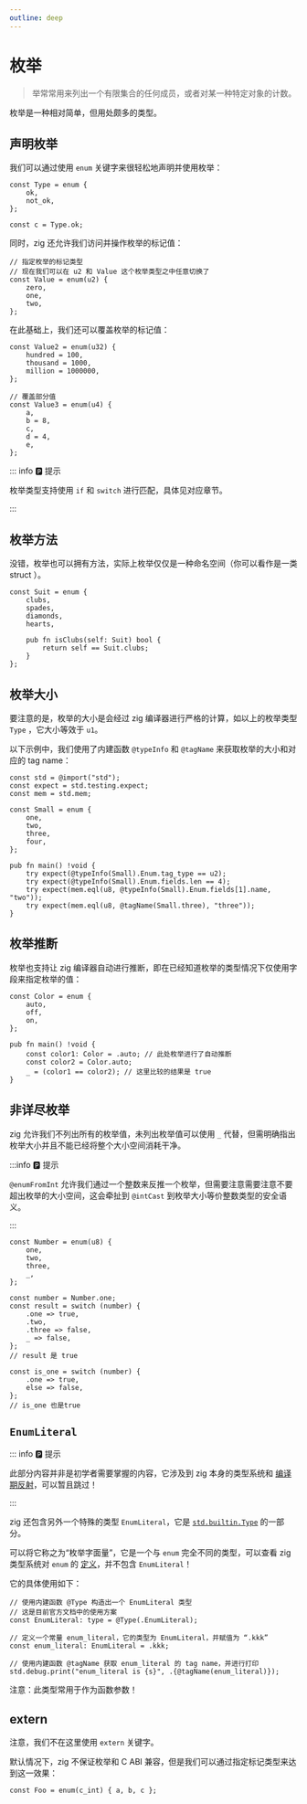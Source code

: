 ```yaml
---
outline: deep
---
```


# 枚举

> 举常常用来列出一个有限集合的任何成员，或者对某一种特定对象的计数。

枚举是一种相对简单，但用处颇多的类型。

## 声明枚举

我们可以通过使用 `enum` 关键字来很轻松地声明并使用枚举：

```zig
const Type = enum {
    ok,
    not_ok,
};

const c = Type.ok;
```

同时，zig 还允许我们访问并操作枚举的标记值：

```zig
// 指定枚举的标记类型
// 现在我们可以在 u2 和 Value 这个枚举类型之中任意切换了
const Value = enum(u2) {
    zero,
    one,
    two,
};
```

在此基础上，我们还可以覆盖枚举的标记值：

```zig
const Value2 = enum(u32) {
    hundred = 100,
    thousand = 1000,
    million = 1000000,
};

// 覆盖部分值
const Value3 = enum(u4) {
    a,
    b = 8,
    c,
    d = 4,
    e,
};
```

::: info 🅿️ 提示

枚举类型支持使用 `if` 和 `switch` 进行匹配，具体见对应章节。

:::

## 枚举方法

没错，枚举也可以拥有方法，实际上枚举仅仅是一种命名空间（你可以看作是一类 struct ）。

```zig
const Suit = enum {
    clubs,
    spades,
    diamonds,
    hearts,

    pub fn isClubs(self: Suit) bool {
        return self == Suit.clubs;
    }
};
```

## 枚举大小

要注意的是，枚举的大小是会经过 zig 编译器进行严格的计算，如以上的枚举类型 `Type` ，它大小等效于 `u1`。

以下示例中，我们使用了内建函数 `@typeInfo` 和 `@tagName` 来获取枚举的大小和对应的 tag name：

```zig
const std = @import("std");
const expect = std.testing.expect;
const mem = std.mem;

const Small = enum {
    one,
    two,
    three,
    four,
};

pub fn main() !void {
    try expect(@typeInfo(Small).Enum.tag_type == u2);
    try expect(@typeInfo(Small).Enum.fields.len == 4);
    try expect(mem.eql(u8, @typeInfo(Small).Enum.fields[1].name, "two"));
    try expect(mem.eql(u8, @tagName(Small.three), "three"));
}

```

## 枚举推断

枚举也支持让 zig 编译器自动进行推断，即在已经知道枚举的类型情况下仅使用字段来指定枚举的值：

```zig
const Color = enum {
    auto,
    off,
    on,
};

pub fn main() !void {
    const color1: Color = .auto; // 此处枚举进行了自动推断
    const color2 = Color.auto;
    _ = (color1 == color2); // 这里比较的结果是 true
}
```

## 非详尽枚举

zig 允许我们不列出所有的枚举值，未列出枚举值可以使用 `_` 代替，但需明确指出枚举大小并且不能已经将整个大小空间消耗干净。

:::info 🅿️ 提示

`@enumFromInt` 允许我们通过一个整数来反推一个枚举，但需要注意需要注意不要超出枚举的大小空间，这会牵扯到 `@intCast` 到枚举大小等价整数类型的安全语义。

:::

```zig
const Number = enum(u8) {
    one,
    two,
    three,
    _,
};

const number = Number.one;
const result = switch (number) {
    .one => true,
    .two,
    .three => false,
    _ => false,
};
// result 是 true

const is_one = switch (number) {
    .one => true,
    else => false,
};
// is_one 也是true
```

## `EnumLiteral`

::: info 🅿️ 提示

此部分内容并非是初学者需要掌握的内容，它涉及到 zig 本身的类型系统和 [编译期反射](../../more/reflection#构建新的类型)，可以暂且跳过！

:::

zig 还包含另外一个特殊的类型 `EnumLiteral`，它是 [`std.builtin.Type`](https://ziglang.org/documentation/master/std/#A;std:builtin.Type) 的一部分。

可以将它称之为“枚举字面量”，它是一个与 `enum` 完全不同的类型，可以查看 zig 类型系统对 `enum` 的 [定义](https://ziglang.org/documentation/master/std/#A;std:builtin.Type.Enum)，并不包含 `EnumLiteral`！

它的具体使用如下：

```zig
// 使用内建函数 @Type 构造出一个 EnumLiteral 类型
// 这是目前官方文档中的使用方案
const EnumLiteral: type = @Type(.EnumLiteral);

// 定义一个常量 enum_literal，它的类型为 EnumLiteral，并赋值为 “.kkk”
const enum_literal: EnumLiteral = .kkk;

// 使用内建函数 @tagName 获取 enum_literal 的 tag name，并进行打印
std.debug.print("enum_literal is {s}", .{@tagName(enum_literal)});
```

注意：此类型常用于作为函数参数！

## extern

注意，我们不在这里使用 `extern` 关键字。

默认情况下，zig 不保证枚举和 C ABI 兼容，但是我们可以通过指定标记类型来达到这一效果：

```zig
const Foo = enum(c_int) { a, b, c };
```

